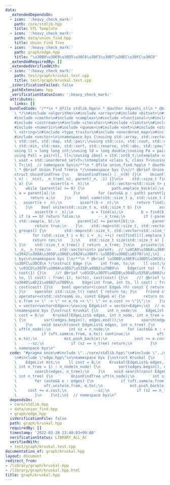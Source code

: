 ```yaml
---
data:
  _extendedDependsOn:
  - icon: ':heavy_check_mark:'
    path: core/stdlib.hpp
    title: STL Template
  - icon: ':heavy_check_mark:'
    path: data/union_find.hpp
    title: Union Find Tree
  - icon: ':heavy_check_mark:'
    path: graph/edge.hpp
    title: "\u30B0\u30E9\u30D5\u30C6\u30F3\u30D7\u30EC\u30FC\u30C8"
  _extendedRequiredBy: []
  _extendedVerifiedWith:
  - icon: ':heavy_check_mark:'
    path: test/graph/kruskal.test.cpp
    title: test/graph/kruskal.test.cpp
  _isVerificationFailed: false
  _pathExtension: hpp
  _verificationStatusIcon: ':heavy_check_mark:'
  attributes:
    links: []
  bundledCode: "/**\n * @file stdlib.hpp\n * @author bayashi_cl\n * @brief STL Template\n\
    \ */\n#include <algorithm>\n#include <array>\n#include <bitset>\n#include <cassert>\n\
    #include <cmath>\n#include <complex>\n#include <functional>\n#include <iomanip>\n\
    #include <iostream>\n#include <iterator>\n#include <limits>\n#include <map>\n\
    #include <numeric>\n#include <queue>\n#include <set>\n#include <stack>\n#include\
    \ <string>\n#include <type_traits>\n#include <unordered_map>\n#include <unordered_set>\n\
    #include <vector>\n\nnamespace bys {\nusing std::array, std::vector, std::string,\
    \ std::set, std::map, std::pair;\nusing std::cin, std::cout, std::endl;\nusing\
    \ std::min, std::max, std::sort, std::reverse, std::abs, std::pow;\n\n// alias\n\
    using ll = long long int;\nusing ld = long double;\nusing Pa = pair<int, int>;\n\
    using Pall = pair<ll, ll>;\nusing ibool = std::int8_t;\ntemplate <class T>\nusing\
    \ uset = std::unordered_set<T>;\ntemplate <class S, class T>\nusing umap = std::unordered_map<S,\
    \ T>;\n}  // namespace bys\n/**\n * @file union_find.hpp\n * @author bayashi_cl\n\
    \ * @brief Union Find Tree\n */\nnamespace bys {\n//! @brief Union Find Tree\n\
    struct UnionFindTree {\n    UnionFindTree() : _n(0) {}\n    UnionFindTree(std::size_t\
    \ n) : _n(n), _n_tree(_n), parent(_n, -1) {}\n\n    std::size_t find(std::size_t\
    \ a) {\n        assert(a < _n);\n        std::vector<std::size_t> path;\n    \
    \    while (parent[a] >= 0) {\n            path.emplace_back(a);\n           \
    \ a = parent[a];\n        }\n        for (auto&& p : path) parent[p] = a;\n  \
    \      return a;\n    }\n    bool same(std::size_t a, std::size_t b) {\n     \
    \   assert(a < _n);\n        assert(b < _n);\n        return find(a) == find(b);\n\
    \    }\n    bool unite(std::size_t a, std::size_t b) {\n        assert(a < _n);\n\
    \        assert(b < _n);\n        a = find(a);\n        b = find(b);\n       \
    \ if (a == b) return false;\n        --_n_tree;\n        if (-parent[a] < -parent[b])\
    \ std::swap(a, b);\n        parent[a] += parent[b];\n        parent[b] = a;\n\
    \        return true;\n    }\n    std::map<std::size_t, std::vector<std::size_t>>\
    \ groups() {\n        std::map<std::size_t, std::vector<std::size_t>> res;\n \
    \       for (std::size_t i = 0; i < _n; ++i) res[find(i)].emplace_back(i);\n \
    \       return res;\n    };\n    std::size_t size(std::size_t a) { return -parent[find(a)];\
    \ }\n    std::size_t n_tree() { return _n_tree; }\n\n   private:\n    std::size_t\
    \ _n, _n_tree;\n    std::vector<int> parent;  // \u8CA0\u306A\u3089\u89AA\u3067\
    \u3042\u308A\u305D\u306E\u5024\u306F(-\u5B50\u306E\u6570)\n};\n}  // namespace\
    \ bys\n\nnamespace bys {\n/**\n * @brief \u30B0\u30E9\u30D5\u30C6\u30F3\u30D7\u30EC\
    \u30FC\u30C8\n */\nstruct Edge {\n    int from, to;\n    ll cost;\n\n    //! @brief\
    \ \u91CD\u307F\u306A\u3057\u5358\u9802\u70B9\n    Edge(int to) : from(-1), to(to),\
    \ cost(1) {}\n    //! @brief \u91CD\u307F\u4ED8\u304D\u5358\u9802\u70B9\n    Edge(int\
    \ to, ll cost) : from(-1), to(to), cost(cost) {}\n    //! @brief \u91CD\u307F\u4ED8\
    \u304D\u4E21\u9802\u70B9\n    Edge(int from, int to, ll cost) : from(from), to(to),\
    \ cost(cost) {}\n    bool operator<(const Edge& rh) const { return cost < rh.cost;\
    \ }\n    operator std::size_t() const { return to; }\n    friend std::ostream&\
    \ operator<<(std::ostream& os, const Edge& e) {\n        return os << \"{\" <<\
    \ e.from << \" -> \" << e.to << \": \" << e.cost << \"}\";\n    }\n};\nusing Adj\
    \ = vector<vector<Edge>>;\nusing EdgeList = vector<Edge>;\n}  // namespace bys\n\
    \nnamespace bys {\nstruct Kruskal {\n    int n_node;\n    EdgeList mst;\n    ll\
    \ cost = 0;\n    Kruskal(EdgeList& edges, int n_node, int n_tree = 1) : n_node(n_node)\
    \ {\n        sort(edges.begin(), edges.end());\n        search(edges, n_tree);\n\
    \    }\n    void search(const EdgeList& edges, int n_tree) {\n        UnionFindTree\
    \ uft(n_node);\n        int sz = n_node;\n        for (auto&& e : edges) {\n \
    \           if (uft.same(e.from, e.to)) continue;\n            uft.unite(e.from,\
    \ e.to);\n            mst.push_back(e);\n            cost += e.cost;\n       \
    \     --sz;\n            if (sz == n_tree) return;\n        }\n    }\n};\n}  //\
    \ namespace bys\n"
  code: "#pragma once\n#include \"../core/stdlib.hpp\"\n#include \"../data/union_find.hpp\"\
    \n#include \"edge.hpp\"\n\nnamespace bys {\nstruct Kruskal {\n    int n_node;\n\
    \    EdgeList mst;\n    ll cost = 0;\n    Kruskal(EdgeList& edges, int n_node,\
    \ int n_tree = 1) : n_node(n_node) {\n        sort(edges.begin(), edges.end());\n\
    \        search(edges, n_tree);\n    }\n    void search(const EdgeList& edges,\
    \ int n_tree) {\n        UnionFindTree uft(n_node);\n        int sz = n_node;\n\
    \        for (auto&& e : edges) {\n            if (uft.same(e.from, e.to)) continue;\n\
    \            uft.unite(e.from, e.to);\n            mst.push_back(e);\n       \
    \     cost += e.cost;\n            --sz;\n            if (sz == n_tree) return;\n\
    \        }\n    }\n};\n}  // namespace bys\n"
  dependsOn:
  - core/stdlib.hpp
  - data/union_find.hpp
  - graph/edge.hpp
  isVerificationFile: false
  path: graph/kruskal.hpp
  requiredBy: []
  timestamp: '2022-03-28 23:40:03+09:00'
  verificationStatus: LIBRARY_ALL_AC
  verifiedWith:
  - test/graph/kruskal.test.cpp
documentation_of: graph/kruskal.hpp
layout: document
redirect_from:
- /library/graph/kruskal.hpp
- /library/graph/kruskal.hpp.html
title: graph/kruskal.hpp
---
```

